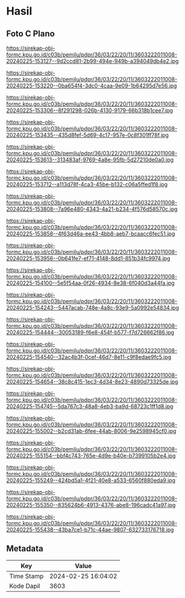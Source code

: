 # Hasil

## Foto C Plano

https://sirekap-obj-formc.kpu.go.id/c03b/pemilu/pdpr/36/03/22/20/11/3603222011008-20240225-153127--9d2ccd81-2b99-494e-949b-a394049db4e2.jpg

https://sirekap-obj-formc.kpu.go.id/c03b/pemilu/pdpr/36/03/22/20/11/3603222011008-20240225-153220--0ba654f4-3dc0-4caa-9e09-1b64295d7e56.jpg

https://sirekap-obj-formc.kpu.go.id/c03b/pemilu/pdpr/36/03/22/20/11/3603222011008-20240225-153306--8f291298-026b-4130-9179-66b318b1cee7.jpg

https://sirekap-obj-formc.kpu.go.id/c03b/pemilu/pdpr/36/03/22/20/11/3603222011008-20240225-153435--435d8fef-5d69-4c17-957e-0c8f301ff78f.jpg

https://sirekap-obj-formc.kpu.go.id/c03b/pemilu/pdpr/36/03/22/20/11/3603222011008-20240225-153613--313483af-9769-4a8e-95fb-5d27210de0a0.jpg

https://sirekap-obj-formc.kpu.go.id/c03b/pemilu/pdpr/36/03/22/20/11/3603222011008-20240225-153712--a113d78f-4ca3-45be-b132-c06a5ffed1f8.jpg

https://sirekap-obj-formc.kpu.go.id/c03b/pemilu/pdpr/36/03/22/20/11/3603222011008-20240225-153808--7a96e480-4343-4a21-b234-4f576d58570c.jpg

https://sirekap-obj-formc.kpu.go.id/c03b/pemilu/pdpr/36/03/22/20/11/3603222011008-20240225-153858--4f63d46a-ee43-4bb8-aeb7-bcaacc6fec51.jpg

https://sirekap-obj-formc.kpu.go.id/c03b/pemilu/pdpr/36/03/22/20/11/3603222011008-20240225-153956--0b641fe7-ef71-4148-8dd1-851b34fc9974.jpg

https://sirekap-obj-formc.kpu.go.id/c03b/pemilu/pdpr/36/03/22/20/11/3603222011008-20240225-154100--5e5f54aa-0f26-4934-8e38-6f040d3a44fa.jpg

https://sirekap-obj-formc.kpu.go.id/c03b/pemilu/pdpr/36/03/22/20/11/3603222011008-20240225-154243--5447acab-748e-4a8c-93e9-5a0992e54834.jpg

https://sirekap-obj-formc.kpu.go.id/c03b/pemilu/pdpr/36/03/22/20/11/3603222011008-20240225-154444--30053189-f6e8-454f-b577-f7d726662f86.jpg

https://sirekap-obj-formc.kpu.go.id/c03b/pemilu/pdpr/36/03/22/20/11/3603222011008-20240225-154540--32ac4b3f-0cef-46d7-8e11-c9f8edae9fc5.jpg

https://sirekap-obj-formc.kpu.go.id/c03b/pemilu/pdpr/36/03/22/20/11/3603222011008-20240225-154654--38c8c415-1ec3-4d34-8e23-4890d73325de.jpg

https://sirekap-obj-formc.kpu.go.id/c03b/pemilu/pdpr/36/03/22/20/11/3603222011008-20240225-154745--5da767c3-48a8-4eb3-ba9d-68723c1ff1d8.jpg

https://sirekap-obj-formc.kpu.go.id/c03b/pemilu/pdpr/36/03/22/20/11/3603222011008-20240225-155002--b2cd31ab-6fee-44ab-8006-9e2598945cf0.jpg

https://sirekap-obj-formc.kpu.go.id/c03b/pemilu/pdpr/36/03/22/20/11/3603222011008-20240225-155154--bbf4c743-765e-4d9e-b40e-b7399105b2e4.jpg

https://sirekap-obj-formc.kpu.go.id/c03b/pemilu/pdpr/36/03/22/20/11/3603222011008-20240225-155249--424bd5a1-4f21-40e8-a533-6560f880eda9.jpg

https://sirekap-obj-formc.kpu.go.id/c03b/pemilu/pdpr/36/03/22/20/11/3603222011008-20240225-155350--835624b6-4913-4376-abe8-196cadc41a97.jpg

https://sirekap-obj-formc.kpu.go.id/c03b/pemilu/pdpr/36/03/22/20/11/3603222011008-20240225-155438--43ba7ce1-b71c-44ae-9807-632733176718.jpg


## Metadata

| Key        | Value               |
| ---------- | ------------------- |
| Time Stamp | 2024-02-25 16:04:02 |
| Kode Dapil | 3603                |



